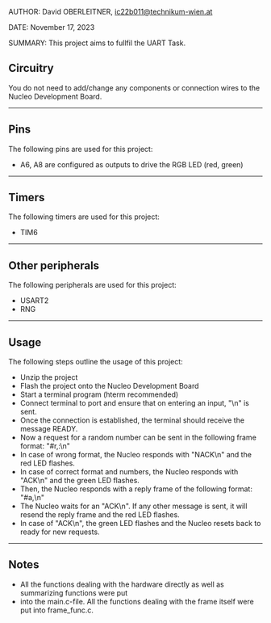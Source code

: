 AUTHOR:  David OBERLEITNER, ic22b011@technikum-wien.at

DATE:    November 17, 2023

SUMMARY: This project aims to fullfil the UART Task.

## Circuitry

You do not need to add/change any components or connection wires to the Nucleo Development Board. 

---

## Pins

The following pins are used for this project:

+ A6, A8 are configured as outputs to drive the RGB LED (red, green)

---

## Timers

The following timers are used for this project: 

+ TIM6

---

## Other peripherals

The following peripherals are used for this project: 

+ USART2
+ RNG

---

## Usage

The following steps outline the usage of this project:

+ Unzip the project
+ Flash the project onto the Nucleo Development Board
+ Start a terminal program (hterm recommended)
+ Connect terminal to port and ensure that on entering an input, "\n" is sent. 
+ Once the connection is established, the terminal should receive the message READY. 
+ Now a request for a random number can be sent in the following frame format: "#r,<minimum>:<maximum>\n"
+ In case of wrong format, the Nucleo responds with "NACK\n" and the red LED flashes. 
+ In case of correct format and numbers, the Nucleo responds with "ACK\n" and the green LED flashes.
+ Then, the Nucleo responds with a reply frame of the following format: "#a,<random number>\n"
+ The Nucleo waits for an "ACK\n". If any other message is sent, it will resend the reply frame and the red LED flashes. 
+ In case of "ACK\n", the green LED flashes and the Nucleo resets back to ready for new requests. 

---

## Notes

+ All the functions dealing with the hardware directly as well as summarizing functions were put
+ into the main.c-file. All the functions dealing with the frame itself were put into frame_func.c. 